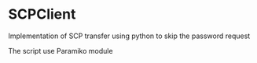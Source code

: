 # SCPClient

Implementation of SCP transfer using python to skip the password request

The script use Paramiko module
